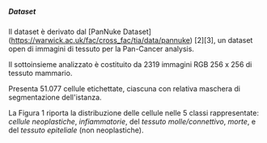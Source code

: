 ##### Dataset
Il dataset è derivato dal [PanNuke Dataset] (https://warwick.ac.uk/fac/cross_fac/tia/data/pannuke) \[2\]\[3\], un dataset open di immagini di tessuto per la Pan-Cancer analysis.

Il sottoinsieme analizzato è costituito da 2319 immagini RGB 256 x 256 di tessuto mammario.

Presenta 51.077 cellule etichettate, ciascuna con relativa maschera di segmentazione dell'istanza.

La Figura 1 riporta la distribuzione delle cellule nelle 5 classi rappresentate: *cellule neoplastiche*, *infiammatorie*, del *tessuto molle/connettivo*, *morte*, e del *tessuto epiteliale* (non neoplastiche).


